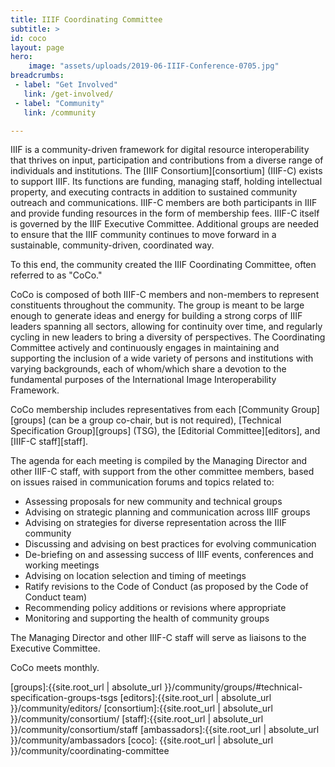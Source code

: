 ```yaml
---
title: IIIF Coordinating Committee
subtitle: >
id: coco
layout: page
hero:
    image: "assets/uploads/2019-06-IIIF-Conference-0705.jpg"
breadcrumbs:
 - label: "Get Involved"
   link: /get-involved/
 - label: "Community"
   link: /community

---
```


IIIF is a community-driven framework for digital resource interoperability that thrives on input, participation and contributions from a diverse range of individuals and institutions. The [IIIF Consortium][consortium] (IIIF-C) exists to support IIIF. Its functions are funding, managing staff, holding intellectual property, and executing contracts in addition to sustained community outreach and communications. IIIF-C members are both participants in IIIF and provide funding resources in the form of membership fees. IIIF-C itself is governed by the IIIF Executive Committee. Additional groups are needed to ensure that the IIIF community continues to move forward in a sustainable, community-driven, coordinated way. 

To this end, the community created the IIIF Coordinating Committee, often referred to as "CoCo."

CoCo is composed of both IIIF-C members and non-members to represent constituents throughout the community. The group is meant to be large enough to generate ideas and energy for building a strong corps of IIIF leaders spanning all sectors, allowing for continuity over time, and regularly cycling in new leaders to bring a diversity of perspectives. The Coordinating Committee actively and continuously engages in maintaining and supporting the inclusion of a wide variety of persons and institutions with varying backgrounds, each of whom/which share a devotion to the fundamental purposes of the International Image Interoperability Framework.  

CoCo membership includes representatives from each [Community Group][groups] (can be a group co-chair, but is not required), [Technical Specification Group][groups] (TSG), the [Editorial Committee][editors], and [IIIF-C staff][staff].

The agenda for each meeting is compiled by the Managing Director and other IIIF-C staff, with support from the other committee members, based on issues raised in communication forums and topics related to:

- Assessing proposals for new community and technical groups
- Advising on strategic planning and communication across IIIF groups
- Advising on strategies for diverse representation across the IIIF community
- Discussing and advising on best practices for evolving communication
- De-briefing on and assessing success of IIIF events, conferences and working meetings
- Advising on location selection and timing of meetings
- Ratify revisions to the Code of Conduct (as proposed by the Code of Conduct team)
- Recommending policy additions or revisions where appropriate
- Monitoring and supporting the health of community groups

The Managing Director and other IIIF-C staff will serve as liaisons to the Executive Committee. 

CoCo meets monthly.

[groups]:{{site.root_url | absolute_url }}/community/groups/#technical-specification-groups-tsgs
[editors]:{{site.root_url | absolute_url }}/community/editors/
[consortium]:{{site.root_url | absolute_url }}/community/consortium/
[staff]:{{site.root_url | absolute_url }}/community/consortium/staff
[ambassadors]:{{site.root_url | absolute_url }}/community/ambassadors
[coco]: {{site.root_url | absolute_url }}/community/coordinating-committee